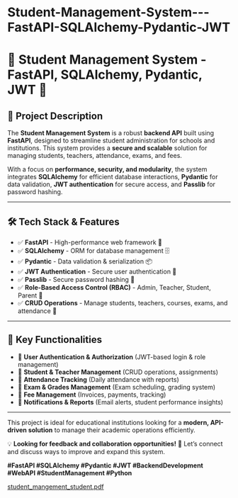 # Student-Management-System---FastAPI-SQLAlchemy-Pydantic-JWT
# 🔹 Student Management System - FastAPI, SQLAlchemy, Pydantic, JWT 🔹  

## 📌 Project Description  
The **Student Management System** is a robust **backend API** built using **FastAPI**, designed to streamline student administration for schools and institutions. This system provides a **secure and scalable** solution for managing students, teachers, attendance, exams, and fees.  

With a focus on **performance, security, and modularity**, the system integrates **SQLAlchemy** for efficient database interactions, **Pydantic** for data validation, **JWT authentication** for secure access, and **Passlib** for password hashing.  

---

## 🛠️ Tech Stack & Features  
- ✅ **FastAPI** - High-performance web framework 🚀  
- ✅ **SQLAlchemy** - ORM for database management 🗄️  
- ✅ **Pydantic** - Data validation & serialization 📦  
- ✅ **JWT Authentication** - Secure user authentication 🔐  
- ✅ **Passlib** - Secure password hashing 🔑  
- ✅ **Role-Based Access Control (RBAC)** - Admin, Teacher, Student, Parent 👥  
- ✅ **CRUD Operations** - Manage students, teachers, courses, exams, and attendance 🏫  

---

## 🔹 Key Functionalities  
- 📌 **User Authentication & Authorization** (JWT-based login & role management)  
- 📌 **Student & Teacher Management** (CRUD operations, assignments)  
- 📌 **Attendance Tracking** (Daily attendance with reports)  
- 📌 **Exam & Grades Management** (Exam scheduling, grading system)  
- 📌 **Fee Management** (Invoices, payments, tracking)  
- 📌 **Notifications & Reports** (Email alerts, student performance insights)  

---

This project is ideal for educational institutions looking for a **modern, API-driven solution** to manage their academic operations efficiently.  

💡 **Looking for feedback and collaboration opportunities!** 🚀 Let’s connect and discuss ways to improve and expand this system.  

**#FastAPI #SQLAlchemy #Pydantic #JWT #BackendDevelopment #WebAPI #StudentManagement #Python**

[student_mangement_student.pdf](https://github.com/user-attachments/files/18620813/student_mangement_student.pdf)

